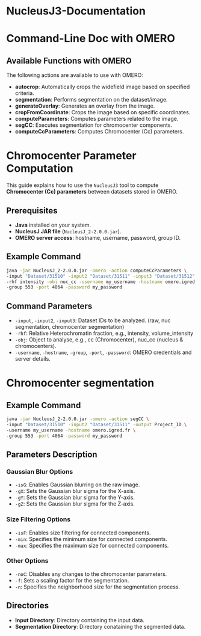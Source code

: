 # NucleusJ3-Documentation
# Command-Line Doc with OMERO
## Available Functions with OMERO

The following actions are available to use with OMERO:

- **autocrop**: Automatically crops the widefield image based on specified criteria.
- **segmentation**: Performs segmentation on the dataset/image.
- **generateOverlay**: Generates an overlay from the image.
- **cropFromCoordinate**: Crops the image based on specific coordinates.
- **computeParameters**: Computes parameters related to the image.
- **segCC**: Executes segmentation for chromocenter components.
- **computeCcParameters**: Computes Chromocenter (Cc) parameters.

# Chromocenter Parameter Computation

This guide explains how to use the `NucleusJ3` tool to compute **Chromocenter (Cc) parameters** between datasets stored in OMERO.

## Prerequisites

- **Java** installed on your system.
- **NucleusJ JAR file** (`NucleusJ_2-2.0.0.jar`).
- **OMERO server access**: hostname, username, password, group ID.

## Example Command

```bash
java -jar NucleusJ_2-2.0.0.jar -omero -action computeCcParameters \
-input "Dataset/31510" -input2 "Dataset/31511" -input3 "Dataset/31512" \
-rhf intensity -obj nuc_cc -username my_username -hostname omero.igred.fr \
-group 553 -port 4064 -password my_password

```
## Command Parameters

- `-input`, `-input2`, `-input3`: Dataset IDs to be analyzed. (raw, nuc segmentation, chromocenter segmentation)
- `-rhf`: Relative Heterochromatin fraction, e.g., intensity, volume_intensity
- `-obj`: Object to analyse, e.g., cc (Chromocenter), nuc_cc (nucleus & chromocenters).
- `-username`, `-hostname`, `-group`, `-port`, `-password`: OMERO credentials and server details.

# Chromocenter segmentation


## Example Command

```bash
java -jar NucleusJ_2-2.0.0.jar -omero -action segCC \
-input "Dataset/31510" -input2 "Dataset/31511" -output Project_ID \
-username my_username -hostname omero.igred.fr \
-group 553 -port 4064 -password my_password

```
## Parameters Description

### Gaussian Blur Options
- `-isG`: Enables Gaussian blurring on the raw image.
- `-gX`: Sets the Gaussian blur sigma for the X-axis.
- `-gY`: Sets the Gaussian blur sigma for the Y-axis.
- `-gZ`: Sets the Gaussian blur sigma for the Z-axis.

### Size Filtering Options
- `-isF`: Enables size filtering for connected components.
- `-min`: Specifies the minimum size for connected components.
- `-max`: Specifies the maximum size for connected components.

### Other Options
- `-noC`: Disables any changes to the chromocenter parameters.
- `-f`: Sets a scaling factor for the segmentation.
- `-n`: Specifies the neighborhood size for the segmentation process.

## Directories
- **Input Directory**: Directory containing the input data.
- **Segmentation Directory**: Directory conataining the segmented data.

